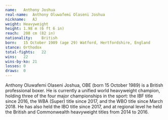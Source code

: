 ```yaml
---
name:   Anthony Joshua
real-name:  Anthony Oluwafemi Olaseni Joshua
nickname:   AJ
weight: Heavyweight
height: 1.98 m (6 ft 6 in)
reach:  208 cm (82 in)
nationality:    British
born:   15 October 1989 (age 29) Watford, Hertfordshire, England
stance: Orthodox
total-fights:   22
wins:   22
wins-by-ko: 21
losses: 0
draws:  0
---
```

Anthony Oluwafemi Olaseni Joshua, OBE (born 15 October 1989) is a British professional boxer. He is currently a unified world heavyweight champion, holding three of the four major championships in the sport: the IBF title since 2016, the WBA (Super) title since 2017, and the WBO title since March 2018. He has also held the IBO title since 2017, and at regional level he held the British and Commonwealth heavyweight titles from 2014 to 2016.